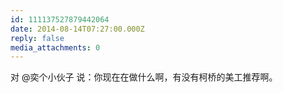 ```yaml
---
id: 111137527879442064
date: 2014-08-14T07:27:00.000Z
reply: false
media_attachments: 0
---
```


对 @奕个小伙子 说：你现在在做什么啊，有没有柯桥的美工推荐啊。 ​​​​

